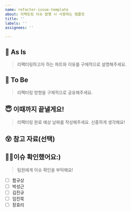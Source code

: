 ```yaml
---
name: refactor-issue-template
about: 리팩토링 이슈 발행 시 사용하는 템플릿
title: ''
labels: ''
assignees: ''

---
```


## 🤮 As Is
> 리팩터링하고자 하는 파트와 이유를 구체적으로 설명해주세요.

## 🤩 To Be
> 리팩터링 방향을 구체적으로 공유해주세요.

## 😇 이때까지 끝낼게요!
> 리팩터링 완료 예상 날짜를 작성해주세요. 신중하게 생각해요!

## 😵 참고 자료(선택)

## 🙇‍♀️이슈 확인했어요:)
> 팀원에게 이슈 확인을 부탁해요!
- [ ] 함규상
- [ ] 박성근
- [ ] 김진규
- [ ] 임진묵
- [ ] 장효리

